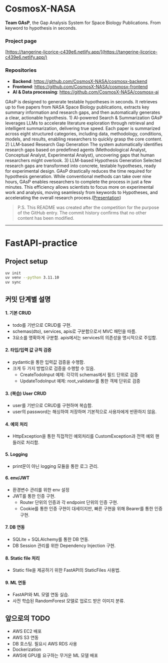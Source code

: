 # CosmosX-NASA

**Team GAsP**, the Gap Analysis System for Space Biology Publications. From keyword to hypothesis in seconds.

### Project page

[https://tangerine-licorice-c439e6.netlify.app/](https://tangerine-licorice-c439e6.netlify.app/)

### Repositories

- **Backend**: https://github.com/CosmosX-NASA/cosmosx-backend
- **Frontend**: https://github.com/CosmosX-NASA/cosmosx-frontend
- **AI & Data processing**: https://github.com/CosmosX-NASA/cosmosx-ai

GAsP is designed to generate testable hypotheses in seconds. It retrieves up to five papers from NASA Space Biology publications, extracts key summary information and research gaps, and then automatically generates a clear, actionable hypothesis. 1) AI-powered Search & Summarization GAsP leverages LLMs to accelerate literature exploration through retrieval and intelligent summarization, delivering true speed. Each paper is summarized across eight structured categories, including data, methodology, conditions, models, and results, enabling researchers to quickly grasp the core content. 2) LLM-based Research Gap Generation The system automatically identifies research gaps based on predefined agents (Methodological Analyst, Conceptual Analyst, Experimental Analyst), uncovering gaps that human researchers might overlook. 3) LLM-based Hypothesis Generation Selected research gaps are transformed into concrete, testable hypotheses, ready for experimental design. GAsP drastically reduces the time required for hypothesis generation. While conventional methods can take over nine hours, GAsP enables researchers to complete the process in just a few minutes. This efficiency allows scientists to focus more on experimental work and analysis, moving seamlessly from keywords to Hypotheses, and accelerating the overall research process.([Presentation](https://docs.google.com/presentation/d/1FlGfohdK5_PTNShhhBPBwXhRDZfBd4FB/edit?amp%3Bouid=109074628458883513610&amp%3Bamp%3Brtpof=true&amp%3Bamp%3Bsd=true&amp%3Bslide=id.p5&slide=id.p5#slide=id.p5))

>P.S. This README was created after the competition for the purpose of the GitHub entry. The commit history confirms that no other content has been modified.


---

# FastAPI-practice

## Project setup

```bash
uv init
uv venv --python 3.11.10
uv sync
```

## 커밋 단계별 설명

#### 1. 기본 CRUD

- todo를 기반으로 CRUD를 구현.
- schemas(dto), services, apis로 구분함으로서 MVC 패턴을 따름.
- 3요소를 명확하게 구분함. apis에서는 services의 의존성을 명시적으로 주입함.

#### 2. 타입/입력 값 규칙 검증

- pydantic을 통한 입력값 검증을 수행함.
- 크게 두 가지 방법으로 검증을 수행할 수 있음.
  - CreateTodoInput 예제: 각각의 schemas에서 필드 단위로 검증
  - UpdateTodoInput 예제: root_validator를 통한 객체 단위로 검증

#### 3. (복습) User CRUD

- user를 기반으로 CRUD를 구현하며 복습함.
- user의 password는 해싱하여 저장하며 기본적으로 사용자에게 반환하지 않음.

#### 4. 예외 처리

- HttpException을 통한 직접적인 예외처리를 CustomException과 전역 예외 핸들러로 처리함.

#### 5. Logging

- print문이 아닌 logging 모듈을 통한 로그 관리.

#### 6. env/JWT

- 환경변수 관리를 위한 env 설정
- JWT를 통한 인증 구현.
  - Router 단위의 인증과 각 endpoint 단위의 인증 구현.
  - Cookie를 통한 인증 구현이 대세이지만, 빠른 구현을 위해 Bearer를 통한 인증 구현.

#### 7. DB 연동

- SQLite + SQLAlchemy를 통한 DB 연동.
- DB Session 관리를 위한 Dependency Injection 구현.

#### 8. Static file 처리

- Static file을 제공하기 위한 FastAPI의 StaticFiles 사용법.

#### 9. ML 연동

- FastAPI와 ML 모델 연동 실습.
- 사전 학습된 RandomForest 모델로 업로드 받은 이미지 분류.

## 앞으로의 TODO

- AWS EC2 배포
- AWS S3 연동
- DB 호스팅. 필요시 AWS RDS 사용
- Dockerization
- AWS에 GPU를 요구하는 무거운 ML 모델 배포
